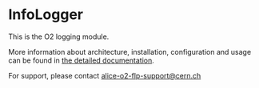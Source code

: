 # InfoLogger

This is the O2 logging module.

More information about architecture, installation, configuration and usage
can be found in [the detailed documentation](./doc/README.md).

For support, please contact alice-o2-flp-support@cern.ch
